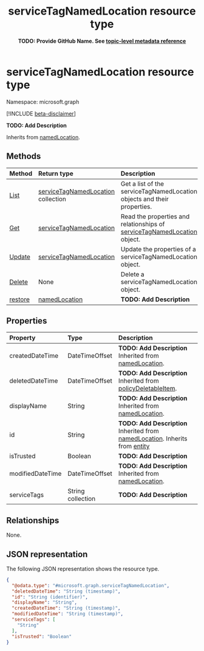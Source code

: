 ﻿---
title: "serviceTagNamedLocation resource type"
description: "**TODO: Add Description**"
author: "**TODO: Provide GitHub Name. See [topic-level metadata reference](https://eng.ms/docs/products/microsoft-graph-service/microsoft-graph/document-apis/metadata)**"
ms.date: 08/11/2025
ms.localizationpriority: medium
ms.subservice: "**TODO: Add MS subservice. See [topic-level metadata reference](https://eng.ms/docs/products/microsoft-graph-service/microsoft-graph/document-apis/metadata)**"
doc_type: resourcePageType
---

# serviceTagNamedLocation resource type

Namespace: microsoft.graph

[!INCLUDE [beta-disclaimer](../../includes/beta-disclaimer.md)]

**TODO: Add Description**


Inherits from [namedLocation](../resources/namedlocation.md).


## Methods
|Method|Return type|Description|
|:---|:---|:---|
|[List](../api/servicetagnamedlocation-list.md)|[serviceTagNamedLocation](../resources/servicetagnamedlocation.md) collection|Get a list of the serviceTagNamedLocation objects and their properties.|
|[Get](../api/servicetagnamedlocation-get.md)|[serviceTagNamedLocation](../resources/servicetagnamedlocation.md)|Read the properties and relationships of [serviceTagNamedLocation](../resources/servicetagnamedlocation.md) object.|
|[Update](../api/servicetagnamedlocation-update.md)|[serviceTagNamedLocation](../resources/servicetagnamedlocation.md)|Update the properties of a serviceTagNamedLocation object.|
|[Delete](../api/servicetagnamedlocation-delete.md)|None|Delete a serviceTagNamedLocation object.|
|[restore](../api/servicetagnamedlocation-restore.md)|[namedLocation](../resources/namedlocation.md)|**TODO: Add Description**|

## Properties
|Property|Type|Description|
|:---|:---|:---|
|createdDateTime|DateTimeOffset|**TODO: Add Description** Inherited from [namedLocation](../resources/namedlocation.md).|
|deletedDateTime|DateTimeOffset|**TODO: Add Description** Inherited from [policyDeletableItem](../resources/policydeletableitem.md).|
|displayName|String|**TODO: Add Description** Inherited from [namedLocation](../resources/namedlocation.md).|
|id|String|**TODO: Add Description** Inherited from [namedLocation](../resources/namedlocation.md). Inherits from [entity](../resources/entity.md)|
|isTrusted|Boolean|**TODO: Add Description**|
|modifiedDateTime|DateTimeOffset|**TODO: Add Description** Inherited from [namedLocation](../resources/namedlocation.md).|
|serviceTags|String collection|**TODO: Add Description**|

## Relationships
None.

## JSON representation
The following JSON representation shows the resource type.
<!-- {
  "blockType": "resource",
  "keyProperty": "id",
  "@odata.type": "microsoft.graph.serviceTagNamedLocation",
  "baseType": "microsoft.graph.namedLocation",
  "openType": false
}
-->
``` json
{
  "@odata.type": "#microsoft.graph.serviceTagNamedLocation",
  "deletedDateTime": "String (timestamp)",
  "id": "String (identifier)",
  "displayName": "String",
  "createdDateTime": "String (timestamp)",
  "modifiedDateTime": "String (timestamp)",
  "serviceTags": [
    "String"
  ],
  "isTrusted": "Boolean"
}
```

